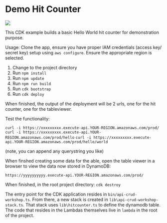 # Demo Hit Counter

![](hit-counter.png)

 This CDK example builds a basic Hello World hit counter for demonstration purpose.

 Usage: Clone the app, ensure you have proper IAM credentials (access key/ secret key) setup using `aws configure`.  Ensure the appropriate region is selected.

 1. Change to the project directory
 2. Run `npm install`
 3. Run `npm update`
 4. Run `npm run build`
 5. Run `cdk bootstrap` 
 6. Run `cdk deploy`

 When finished, the output of the deployment will be 2 urls, one for the hit counter, one for the tableviewer.

 Test the functionality:

 `curl -i https://xxxxxxxxx.execute-api.YOUR-REGION.amazonaws.com/prod/`
 `curl -i https://xxxxxxxxx.execute-api.YOUR-REGION.amazonaws.com/prod/hello`
 `curl -i https://xxxxxxxxx.execute-api.YOUR-REGION.amazonaws.com/prod/hello/world`

(note, you can append any querystring you like)

When finshed creating some data for the able, open the table viewer in a browser to view the data now stored in DynamoDB:

`https://yyyyyyyyyy.execute-api.YOUR-REGION.amazonaws.com/prod/`

When finished, in the root project directory:
`cdk destroy`

The entry point for the CDK application resides in `bin/api-crud-workshop.ts`.  From there, a new stack is created in `lib\api-crud-workshop-stack.ts`.  That stack uses `lib\hitcounter.ts` to define the dynamodb table.  The code that resides in the Lambdas themselves live in `lambda` in the root of the project. 





